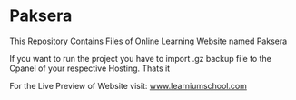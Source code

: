 # Paksera
This Repository Contains Files of Online Learning Website named Paksera

If you want to run the project you have to import .gz backup file to the Cpanel of your respective Hosting. Thats it

For the Live Preview of Website visit: www.learniumschool.com
